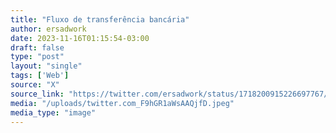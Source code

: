 ```yaml
---
title: "Fluxo de transferência bancária"
author: ersadwork
date: 2023-11-16T01:15:54-03:00
draft: false
type: "post"
layout: "single"
tags: ['Web']
source: "X"
source_link: "https://twitter.com/ersadwork/status/1718200915226697767/photo/1"
media: "/uploads/twitter.com_F9hGR1aWsAAQjfD.jpeg"
media_type: "image"
---
```



